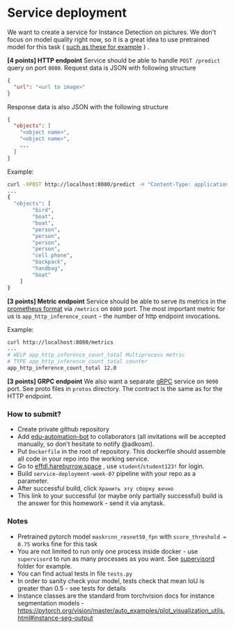 # Service deployment

We want to create a service for Instance Detection on pictures.
We don't focus on model quality right now, so it is a great idea to use pretrained model for this task ( [such as these for example](https://pytorch.org/vision/stable/models.html#object-detection-instance-segmentation-and-person-keypoint-detection) ) .

**[4 points] HTTP endpoint**
Service should be able to handle `POST /predict` query on port `8080`. Request data is JSON with following structure
```json
{
  "url": "<url to image>"
}
```

Response data is also JSON with the following structure
```json
{
  "objects": [
    "<object name>",
    "<object name>",
    ...
  ]
}
```

Example:
```bash
curl -XPOST http://localhost:8080/predict -H "Content-Type: application/json" -d '{"url": "https://storage.yandexcloud.net/effdl2022-coco/000000001268.jpg"}'
...
{
  "objects": [
        "bird",
        "boat",
        "boat",
        "person",
        "person",
        "person",
        "person",
        "cell phone",
        "backpack",
        "handbag",
        "boat"
    ]
}
```

**[3 points] Metric endpoint**
Service should be able to serve its metrics in the [prometheus format](https://prometheus.io/docs/concepts/data_model/) via `/metrics` on `8080` port. The most important metric for us is `app_http_inference_count` - the number of http endpoint invocations.

Example:
```bash
curl http://localhost:8080/metrics
...
# HELP app_http_inference_count_total Multiprocess metric
# TYPE app_http_inference_count_total counter
app_http_inference_count_total 12.0
```

**[3 points] GRPC endpoint**
We also want a separate [gRPC](https://grpc.io/) service on `9090` port. See proto files in `protos` directory. The contract is the same as for the HTTP endpoint.

### How to submit?

* Create private github repository
* Add [edu-automation-bot](https://github.com/edu-automation-bot) to collaborators (all invitations will be accepted manually, so don't hesitate to notify @adkosm).
* Put `Dockerfile` in the root of repository. This dockerfile should assemble all code in your repo into the working service.
* Go to [effdl.hareburrow.space](http://effdl.hareburrow.space/) , use `student`/`student123!` for login.
* Build `service-deployment-week-07` pipeline with your repo as a parameter.
* After successful build, click `Хранить эту сборку вечно`
* This link to your successful (or maybe only partially successful) build is the answer for this homework - send it via anytask.

### Notes

* Pretrained pytorch model `maskrcnn_resnet50_fpn` with `score_threshold = 0.75` works fine for this task
* You are not limited to run only one process inside docker - use `supervisord` to run as many processes as you want. See [supervisord](./supervisord) folder for example.
* You can find actual tests in file `tests.py`
* In order to sanity check your model, tests check that mean IoU is greater than 0.5 - see tests for details
* Instance classes are the standard from torchvision docs for instance segmentation models - https://pytorch.org/vision/master/auto_examples/plot_visualization_utils.html#instance-seg-output

